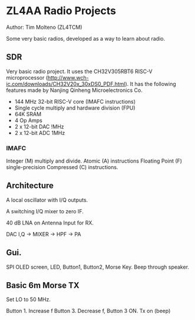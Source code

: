 # ZL4AA Radio Projects

Author: Tim Molteno (ZL4TCM)

Some very basic radios, developed as a way to learn about radio.

## SDR

Very basic radio project. It uses the CH32V305RBT6 RISC-V microprocessor (http://www.wch-ic.com/downloads/CH32V20x_30xDS0_PDF.html). It has the following features
made by Nanjing Qinheng Microelectronics Co. 

* 144 MHz 32-bit RISC-V core (IMAFC instructions)
* Single cycle multiply and hardware division (FPU)
* 64K SRAM
* 4 Op Amps
* 2 x 12-bit DAC !MHz
* 2 x 12-bit ADC 1MHz

### IMAFC

Integer (M) multiply and divide.
Atomic (A) instructions
Floating Point (F) single-precision
Compressed (C) instructions.


## Architecture

A local oscillator with I/Q outputs.

A switching I/Q mixer to zero IF.

40 dB LNA on Antenna Input for RX.

DAC I,Q -> MIXER -> HPF -> PA


## Gui.

SPI OLED screen, LED, Button1, Button2, Morse Key. Beep through speaker.

## Basic 6m Morse TX

Set LO to 50 MHz. 

Button 1. Increase f
Button 3. Decrease f,
Button 3 ON. Tx on (beep)




